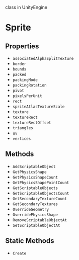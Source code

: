 class in UnityEngine
# Sprite

## Properties
- `associatedAlphaSplitTexture`
- `border`
- `bounds`
- `packed`
- `packingMode`
- `packingRotation`
- `pivot`
- `pixelsPerUnit`
- `rect`
- `spriteAtlasTextureScale`
- `texture`
- `textureRect`
- `textureRectOffset`
- `triangles`
- `uv`
- `vertices`
## Methods
- `AddScriptableObject`
- `GetPhysicsShape`
- `GetPhysicsShapeCount`
- `GetPhysicsShapePointCount`
- `GetScriptableObjects`
- `GetScriptableObjectsCount`
- `GetSecondaryTextureCount`
- `GetSecondaryTextures`
- `OverrideGeometry`
- `OverridePhysicsShape`
- `RemoveScriptableObjectAt`
- `SetScriptableObjectAt`
## Static Methods
- `Create`
